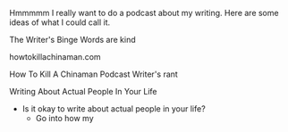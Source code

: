 Hmmmmm I really want to do a podcast about my writing. Here are some ideas of what I could call it.


The Writer's Binge
Words are kind 

howtokillachinaman.com

How To Kill A Chinaman Podcast
Writer's rant

Writing About Actual People In Your Life
- Is it okay to write about actual people in your life? 
    - Go into how my 
